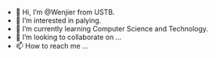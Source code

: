 - 👋 Hi, I’m @Wenjier from USTB.
- 👀 I’m interested in palying.
- 🌱 I’m currently learning Computer Science and Technology.
- 💞️ I’m looking to collaborate on ...
- 📫 How to reach me ...

<!---
Wenjier/Wenjier is a ✨ special ✨ repository because its `README.md` (this file) appears on your GitHub profile.
You can click the Preview link to take a look at your changes.
--->
